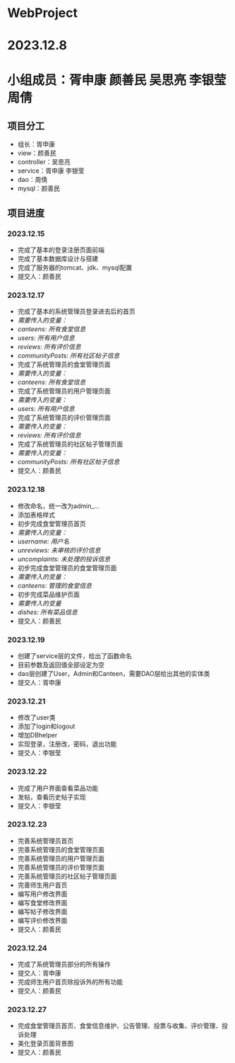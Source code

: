 # WebProject
# 2023.12.8
# 小组成员：胥申康 颜善民 吴思亮 李银莹 周倩

## 项目分工
- 组长：胥申康
- view：颜善民
- controller：吴思亮
- service：胥申康 李银莹
- dao：周倩
- mysql：颜善民



## 项目进度
### 2023.12.15
- 完成了基本的登录注册页面前端
- 完成了基本数据库设计与搭建
- 完成了服务器的tomcat、jdk、mysql配置
- 提交人：颜善民

### 2023.12.17
- 完成了基本的系统管理员登录进去后的首页
- _需要传入的变量：_
- _canteens: 所有食堂信息_
- _users: 所有用户信息_
- _reviews: 所有评价信息_
- _communityPosts: 所有社区帖子信息_
- 完成了系统管理员的食堂管理页面
- _需要传入的变量：_
- _canteens: 所有食堂信息_
- 完成了系统管理员的用户管理页面
- _需要传入的变量：_
- _users: 所有用户信息_
- 完成了系统管理员的评价管理页面
- _需要传入的变量：_
- _reviews: 所有评价信息_
- 完成了系统管理员的社区帖子管理页面
- _需要传入的变量：_
- _communityPosts: 所有社区帖子信息_
- 提交人：颜善民

### 2023.12.18
- 修改命名，统一改为admin_...
- 添加表格样式
- 初步完成食堂管理员首页
- _需要传入的变量：_
- _username: 用户名_
- _unreviews: 未审核的评价信息_
- _uncomplaints: 未处理的投诉信息_
- 初步完成食堂管理员的食堂管理页面
- _需要传入的变量：_
- _canteens: 管理的食堂信息_
- 初步完成菜品维护页面
- _需要传入的变量_
- _dishes: 所有菜品信息_
- 提交人：颜善民

### 2023.12.19
- 创建了service层的文件，给出了函数命名
- 目前参数及返回值全部设定为空
- dao层创建了User，Admin和Canteen，需要DAO层给出其他的实体类
- 提交人：胥申康

### 2023.12.21
- 修改了user类
- 添加了login和logout
- 增加DBhelper
-  实现登录，注册改，密码，退出功能
-  提交人：李银莹

### 2023.12.22
- 完成了用户界面查看菜品功能
- 发帖，查看历史帖子实现
- 提交人：李银莹

### 2023.12.23
- 完善系统管理员首页
- 完善系统管理员的食堂管理页面
- 完善系统管理员的用户管理页面
- 完善系统管理员的评价管理页面
- 完善系统管理员的社区帖子管理页面
- 完善师生用户首页
- 编写用户修改界面
- 编写食堂修改界面
- 编写帖子修改界面
- 编写评价修改界面
- 提交人：颜善民

### 2023.12.24
- 完成了系统管理员部分的所有操作
- 提交人：胥申康
- 完成师生用户首页除投诉外的所有功能
- 提交人：颜善民

### 2023.12.27
- 完成食堂管理员首页、食堂信息维护、公告管理、投票与收集、评价管理、投诉处理
- 美化登录页面背景图
- 提交人：颜善民